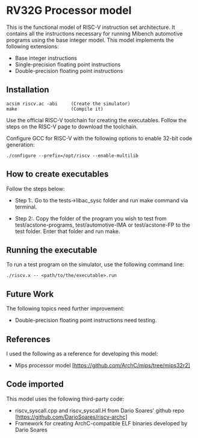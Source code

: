 # RV32G Processor model

This is the functional model of RISC-V instruction set
architecture. It contains all the instructions necessary for running
Mibench automotive programs using the base integer model. This model
implements the following extensions:

  - Base integer instructions
  - Single-precision floating point instructions
  - Double-precision floating point instructions

## Installation

`````````
acsim riscv.ac -abi     (Create the simulator)
make                    (Compile it)
`````````

Use the official RISC-V toolchain for creating the executables. Follow
the steps on the RISC-V page to download the toolchain.

Configure GCC for RISC-V with the following options to enable 32-bit
code generation:
`````````
./configure --prefix=/opt/riscv --enable-multilib
`````````

## How to create executables

Follow the steps below:

  - Step 1:. Go to the tests->libac_sysc folder and run make command
via terminal.

  - Step 2:. Copy the folder of the program you wish to test from
test/acstone-programs, test/automotive-IMA or test/acstone-FP to
the test folder. Enter that folder and run make.

## Running the executable

To run a test program on the simulator, use the following command
line:
`````````
./riscv.x -- <path/to/the/executable>.run
`````````

## Future Work

The following topics need further improvement:

   - Double-precision floating point instructions need testing.

## References

I used the following as a reference for developing this model:

   - Mips processor model
   [https://github.com/ArchC/mips/tree/mips32r2]

## Code imported

This model uses the following third-party code:

   - riscv_syscall.cpp and riscv_syscall.H from Dario Soares' github repo
	[https://github.com/DarioSoares/riscv-archc]
   - Framework for creating ArchC-compatible ELF binaries developed by
     Dario Soares